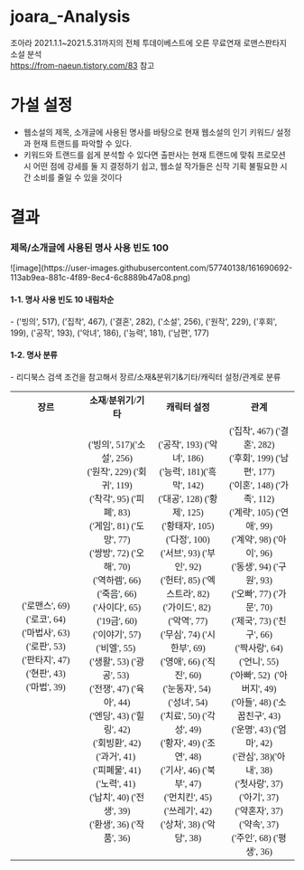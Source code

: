 # joara_-Analysis
조아라 2021.1.1~2021.5.31까지의 전체 투데이베스트에 오른 무료연재 로맨스판타지 소설 분석<br>
https://from-naeun.tistory.com/83 참고

<p>
  <h1>가설 설정 </h1>
  <ul>
      <li>웹소설의 제목, 소개글에 사용된 명사를 바탕으로 현재 웹소설의 인기 키워드/ 설정과 현재 트랜드를 파악할 수 있다.</li>
      <li>키워드와 트랜드를 쉽게 분석할 수 있다면 출판사는 현재 트랜드에 맞춰 프로모션 시 어떤 점에 강세를 둘 지 결정하기 쉽고, 웹소설 작가들은 신작 기획 불필요한 시간 소비를 줄일 수 있을 것이다 </li>
  </ul>
</p>
<p>
  <h1>결과</h1>
  
  <h3>제목/소개글에 사용된 명사 사용 빈도 100 </h3>
  ![image](https://user-images.githubusercontent.com/57740138/161690692-113ab9ea-881c-4f89-8ec4-6c8889b47a08.png)
  <br/>
  <h4>1-1. 명사 사용 빈도 10 내림차순</h4>
- ('빙의', 517), ('집착', 467), ('결혼', 282), ('소설', 256), ('원작', 229), ('후회', 199), ('공작', 193), ('악녀', 186), ('능력', 181), ('남편', 177)
<br/>

 <h4>1-2. 명사 분류</h4>
 - 리디북스 검색 조건을 참고해서 장르/소재&분위기&기타/캐릭터 설정/관계로 분류
<table>
<tbody>
<tr>
<td style="width: 25%; text-align: center;"><span style="font-family: 'Noto Sans Demilight', 'Noto Sans KR';"><b>장르</b></span></td>
<td style="width: 25%; text-align: center;"><span style="font-family: 'Noto Sans Demilight', 'Noto Sans KR';"><b>소재/분위기/기타</b></span></td>
<td style="width: 25%; text-align: center;"><span style="font-family: 'Noto Sans Demilight', 'Noto Sans KR';"><b>캐릭터 설정</b></span></td>
<td style="width: 25%; text-align: center;"><span style="font-family: 'Noto Sans Demilight', 'Noto Sans KR';"><b>관계</b></span></td>
</tr>
<tr>
<td style="width: 25%; text-align: center;"><span style="font-family: 'Noto Sans Light';"><br />('로맨스', 69)<br />('로코', 64)<br />('마법사', 63)<br />('로판', 53)<br />('판타지', 47)<br />('현판', 43)<br />('마법', 39)</span></td>
<td style="width: 25%; text-align: center;"><span style="font-family: 'Noto Sans Light';">('빙의', 517)('소설', 256)<br />('원작', 229)&nbsp;('회귀', 119)<br />('착각', 95) ('피폐', 83)<br /><span style="background-color: #f8fbfb;">('게임', 81) </span>('도망', 77)<br />('쌍방', 72) ('오해', 70) <br />('역하렘', 66) <span style="background-color: #f8fbfb;">('죽음', 66)</span><br />('사이다', 65) <span style="background-color: #f8fbfb;">('19금', 60)</span> <br />('이야기', 57) ('비엘', 55)&nbsp; <br />('생활', 53) ('광공', 53)&nbsp; <br />('전쟁', 47) ('육아', 44) <br />('엔딩', 43) ('힐링', 42) <br />('회빙환', 42) ('과거', 41)&nbsp; <br />('피폐물', 41) ('노력', 41)&nbsp; <br />('납치', 40) ('전생', 39) <br />('환생', 36) ('작품', 36)</span></td>
<td style="width: 25%; text-align: center;"><span style="font-family: 'Noto Sans Light';">('공작', 193) ('악녀', 186)<br />('능력', 181)('흑막', 142)<br />('대공', 128) ('황제', 125)<br />('황태자', 105) ('다정', 100)<br />('서브', 93) ('부인', 92)<br />('헌터', 85) ('엑스트라', 82)<br />('가이드', 82)&nbsp; ('악역', 77)<br />('무심', 74) ('시한부', 69)<br />('영애', 66) ('직진', 60)<br />('눈동자', 54)&nbsp; ('성녀', 54)<br />('치료', 50) ('각성', 49)<br />('황자', 49) ('조연', 48)<br />('기사', 46) ('북부', 47)<br />('먼치킨', 45) ('쓰레기', 42)<br />('상처', 38) ('악당', 38)</span></td>
<td style="width: 25%; text-align: center;"><span style="font-family: 'Noto Sans Light';">('집착', 467) ('결혼', 282)<br />('후회', 199) ('남편', 177)<br />('이혼', 148) ('가족', 112)<br />('계략', 105) ('연애', 99)<br />('계약', 98) ('아이', 96)<br />('동생', 94) ('구원', 93)<br />('오빠', 77) ('가문', 70)<br />('제국', 73) ('친구', 66)<br />('짝사랑', 64) ('언니', 55)<br />('아빠', 52)&nbsp; ('아버지', 49)<br />('아들', 48) ('소꿉친구', 43)<br />('운명', 43) ('엄마', 42)<br />('관심', 38)('아내', 38)<br />('첫사랑', 37) ('아기', 37) <br />('약혼자', 37) ('약속', 37)<br />('주인', 68) ('평생', 36)</span></td>
</tr>
</tbody>
</table>
</p>
